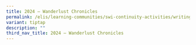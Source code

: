 ```yaml
---
title: 2024 – Wanderlust Chronicles
permalink: /elis/learning-communities/swi-continuity-activities/writing-marathon-2024-wanderlust-chronicles/
variant: tiptap
description: ""
third_nav_title: 2024 – Wanderlust Chronicles
---
```

